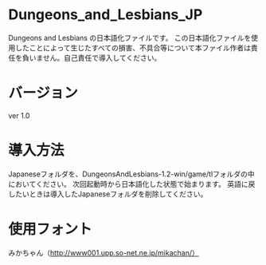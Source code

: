 # Dungeons_and_Lesbians_JP
Dungeons and Lesbians の日本語化ファイルです。
この日本語化ファイルを使用したことによって生じたすべての損害、不具合等について本ファイル作者は責任を負いません。自己責任で導入してください。

# バージョン
ver 1.0

# 導入方法
Japaneseフォルダを、DungeonsAndLesbians-1.2-win/game/tlフォルダの中においてください。
次回起動時から日本語化した状態で始まります。
英語に戻したいときは導入したJapaneseフォルダを削除してください。

# 使用フォント
みかちゃん（http://www001.upp.so-net.ne.jp/mikachan/）
